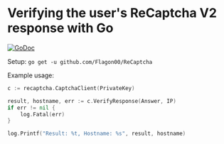# Verifying the user's ReCaptcha V2 response with Go

[![GoDoc](https://godoc.org/github.com/xta/okrun?status.svg)](https://pkg.go.dev/github.com/Flagon00/ReCaptcha)

Setup:
```go get -u github.com/Flagon00/ReCaptcha```

Example usage:
```go
c := recaptcha.CaptchaClient(PrivateKey)

result, hostname, err := c.VerifyResponse(Answer, IP)
if err != nil {
	log.Fatal(err)
}

log.Printf("Result: %t, Hostname: %s", result, hostname)
```